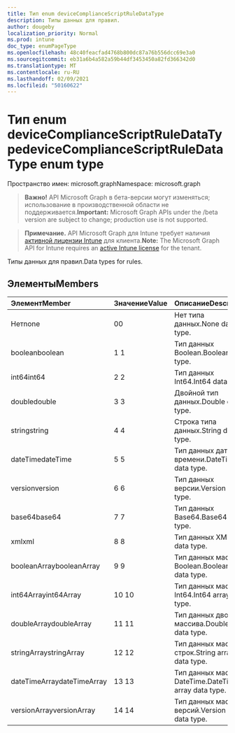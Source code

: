 ```yaml
---
title: Тип enum deviceComplianceScriptRuleDataType
description: Типы данных для правил.
author: dougeby
localization_priority: Normal
ms.prod: intune
doc_type: enumPageType
ms.openlocfilehash: 48c40feacfad4768b800dc87a76b556dcc69e3a0
ms.sourcegitcommit: eb31a6b4a582a59b44df3453450a82fd366342d0
ms.translationtype: MT
ms.contentlocale: ru-RU
ms.lasthandoff: 02/09/2021
ms.locfileid: "50160622"
---
```

# <a name="devicecompliancescriptruledatatype-enum-type"></a><span data-ttu-id="2be06-103">Тип enum deviceComplianceScriptRuleDataType</span><span class="sxs-lookup"><span data-stu-id="2be06-103">deviceComplianceScriptRuleDataType enum type</span></span>

<span data-ttu-id="2be06-104">Пространство имен: microsoft.graph</span><span class="sxs-lookup"><span data-stu-id="2be06-104">Namespace: microsoft.graph</span></span>

> <span data-ttu-id="2be06-105">**Важно!** API Microsoft Graph в бета-версии могут изменяться; использование в производственной области не поддерживается.</span><span class="sxs-lookup"><span data-stu-id="2be06-105">**Important:** Microsoft Graph APIs under the /beta version are subject to change; production use is not supported.</span></span>

> <span data-ttu-id="2be06-106">**Примечание.** API Microsoft Graph для Intune требует наличия [активной лицензии Intune](https://go.microsoft.com/fwlink/?linkid=839381) для клиента.</span><span class="sxs-lookup"><span data-stu-id="2be06-106">**Note:** The Microsoft Graph API for Intune requires an [active Intune license](https://go.microsoft.com/fwlink/?linkid=839381) for the tenant.</span></span>

<span data-ttu-id="2be06-107">Типы данных для правил.</span><span class="sxs-lookup"><span data-stu-id="2be06-107">Data types for rules.</span></span>

## <a name="members"></a><span data-ttu-id="2be06-108">Элементы</span><span class="sxs-lookup"><span data-stu-id="2be06-108">Members</span></span>
|<span data-ttu-id="2be06-109">Элемент</span><span class="sxs-lookup"><span data-stu-id="2be06-109">Member</span></span>|<span data-ttu-id="2be06-110">Значение</span><span class="sxs-lookup"><span data-stu-id="2be06-110">Value</span></span>|<span data-ttu-id="2be06-111">Описание</span><span class="sxs-lookup"><span data-stu-id="2be06-111">Description</span></span>|
|:---|:---|:---|
|<span data-ttu-id="2be06-112">Нет</span><span class="sxs-lookup"><span data-stu-id="2be06-112">none</span></span>|<span data-ttu-id="2be06-113">0</span><span class="sxs-lookup"><span data-stu-id="2be06-113">0</span></span>|<span data-ttu-id="2be06-114">Нет типа данных.</span><span class="sxs-lookup"><span data-stu-id="2be06-114">None data type.</span></span>|
|<span data-ttu-id="2be06-115">boolean</span><span class="sxs-lookup"><span data-stu-id="2be06-115">boolean</span></span>|<span data-ttu-id="2be06-116">1 </span><span class="sxs-lookup"><span data-stu-id="2be06-116">1</span></span>|<span data-ttu-id="2be06-117">Тип данных Boolean.</span><span class="sxs-lookup"><span data-stu-id="2be06-117">Boolean data type.</span></span>|
|<span data-ttu-id="2be06-118">int64</span><span class="sxs-lookup"><span data-stu-id="2be06-118">int64</span></span>|<span data-ttu-id="2be06-119">2 </span><span class="sxs-lookup"><span data-stu-id="2be06-119">2</span></span>|<span data-ttu-id="2be06-120">Тип данных Int64.</span><span class="sxs-lookup"><span data-stu-id="2be06-120">Int64 data type.</span></span>|
|<span data-ttu-id="2be06-121">double</span><span class="sxs-lookup"><span data-stu-id="2be06-121">double</span></span>|<span data-ttu-id="2be06-122">3 </span><span class="sxs-lookup"><span data-stu-id="2be06-122">3</span></span>|<span data-ttu-id="2be06-123">Двойной тип данных.</span><span class="sxs-lookup"><span data-stu-id="2be06-123">Double data type.</span></span>|
|<span data-ttu-id="2be06-124">string</span><span class="sxs-lookup"><span data-stu-id="2be06-124">string</span></span>|<span data-ttu-id="2be06-125">4 </span><span class="sxs-lookup"><span data-stu-id="2be06-125">4</span></span>|<span data-ttu-id="2be06-126">Строка типа данных.</span><span class="sxs-lookup"><span data-stu-id="2be06-126">String data type.</span></span>|
|<span data-ttu-id="2be06-127">dateTime</span><span class="sxs-lookup"><span data-stu-id="2be06-127">dateTime</span></span>|<span data-ttu-id="2be06-128">5 </span><span class="sxs-lookup"><span data-stu-id="2be06-128">5</span></span>|<span data-ttu-id="2be06-129">Тип данных даты и времени.</span><span class="sxs-lookup"><span data-stu-id="2be06-129">DateTime data type.</span></span>|
|<span data-ttu-id="2be06-130">version</span><span class="sxs-lookup"><span data-stu-id="2be06-130">version</span></span>|<span data-ttu-id="2be06-131">6 </span><span class="sxs-lookup"><span data-stu-id="2be06-131">6</span></span>|<span data-ttu-id="2be06-132">Тип данных версии.</span><span class="sxs-lookup"><span data-stu-id="2be06-132">Version data type.</span></span>|
|<span data-ttu-id="2be06-133">base64</span><span class="sxs-lookup"><span data-stu-id="2be06-133">base64</span></span>|<span data-ttu-id="2be06-134">7 </span><span class="sxs-lookup"><span data-stu-id="2be06-134">7</span></span>|<span data-ttu-id="2be06-135">Тип данных Base64.</span><span class="sxs-lookup"><span data-stu-id="2be06-135">Base64 data type.</span></span>|
|<span data-ttu-id="2be06-136">xml</span><span class="sxs-lookup"><span data-stu-id="2be06-136">xml</span></span>|<span data-ttu-id="2be06-137">8 </span><span class="sxs-lookup"><span data-stu-id="2be06-137">8</span></span>|<span data-ttu-id="2be06-138">Тип данных XML.</span><span class="sxs-lookup"><span data-stu-id="2be06-138">Xml data type.</span></span>|
|<span data-ttu-id="2be06-139">booleanArray</span><span class="sxs-lookup"><span data-stu-id="2be06-139">booleanArray</span></span>|<span data-ttu-id="2be06-140">9 </span><span class="sxs-lookup"><span data-stu-id="2be06-140">9</span></span>|<span data-ttu-id="2be06-141">Тип данных массива Boolean.</span><span class="sxs-lookup"><span data-stu-id="2be06-141">Boolean array data type.</span></span>|
|<span data-ttu-id="2be06-142">int64Array</span><span class="sxs-lookup"><span data-stu-id="2be06-142">int64Array</span></span>|<span data-ttu-id="2be06-143">10 </span><span class="sxs-lookup"><span data-stu-id="2be06-143">10</span></span>|<span data-ttu-id="2be06-144">Тип данных массива Int64.</span><span class="sxs-lookup"><span data-stu-id="2be06-144">Int64 array data type.</span></span>|
|<span data-ttu-id="2be06-145">doubleArray</span><span class="sxs-lookup"><span data-stu-id="2be06-145">doubleArray</span></span>|<span data-ttu-id="2be06-146">11 </span><span class="sxs-lookup"><span data-stu-id="2be06-146">11</span></span>|<span data-ttu-id="2be06-147">Тип данных двойного массива.</span><span class="sxs-lookup"><span data-stu-id="2be06-147">Double array data type.</span></span>|
|<span data-ttu-id="2be06-148">stringArray</span><span class="sxs-lookup"><span data-stu-id="2be06-148">stringArray</span></span>|<span data-ttu-id="2be06-149">12 </span><span class="sxs-lookup"><span data-stu-id="2be06-149">12</span></span>|<span data-ttu-id="2be06-150">Тип данных массива строк.</span><span class="sxs-lookup"><span data-stu-id="2be06-150">String array data type.</span></span>|
|<span data-ttu-id="2be06-151">dateTimeArray</span><span class="sxs-lookup"><span data-stu-id="2be06-151">dateTimeArray</span></span>|<span data-ttu-id="2be06-152">13 </span><span class="sxs-lookup"><span data-stu-id="2be06-152">13</span></span>|<span data-ttu-id="2be06-153">Тип данных массива DateTime.</span><span class="sxs-lookup"><span data-stu-id="2be06-153">DateTime array data type.</span></span>|
|<span data-ttu-id="2be06-154">versionArray</span><span class="sxs-lookup"><span data-stu-id="2be06-154">versionArray</span></span>|<span data-ttu-id="2be06-155">14 </span><span class="sxs-lookup"><span data-stu-id="2be06-155">14</span></span>|<span data-ttu-id="2be06-156">Тип данных массива версий.</span><span class="sxs-lookup"><span data-stu-id="2be06-156">Version array data type.</span></span>|




